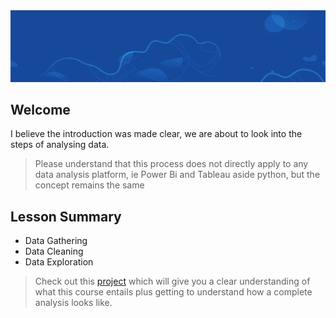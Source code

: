 <img src="Images/start.webp">

## Welcome

I believe the introduction was made clear, we are about to look into the steps of analysing data.
> Please understand that this process does not directly apply to any data analysis platform, ie Power Bi and Tableau aside python, but the concept remains the same

## Lesson Summary
- Data Gathering
- Data Cleaning
- Data Exploration

> Check out this [project](https://github.com/EphraimOAgyeman/Data-Analysis-Complete-Projects/tree/main/Bike_Trips_Project) which will give you a clear understanding of what this course entails plus getting to understand how a complete analysis looks like.
